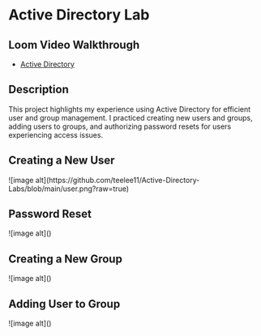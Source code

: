 <h1>Active Directory Lab</h1>
<h2>Loom Video Walkthrough</h2>

- [Active Directory](https://www.loom.com/share/9c915d72d3914a2893926b45a1c3535b?sid=8444a926-8a37-4f9a-82d9-fccff9265a48)

<h2>Description</h2>
<p>
This project highlights my experience using Active Directory for efficient user and group management. I practiced creating new users and groups, adding users to groups, and authorizing password resets for users experiencing access issues.
</p>

<h2>Creating a New User</h2>
![image alt](https://github.com/teelee11/Active-Directory-Labs/blob/main/user.png?raw=true)

<h2>Password Reset</h2>
![image alt]()

<h2>Creating a New Group</h2>
![image alt]()

<h2>Adding User to Group</h2>
![image alt]()

